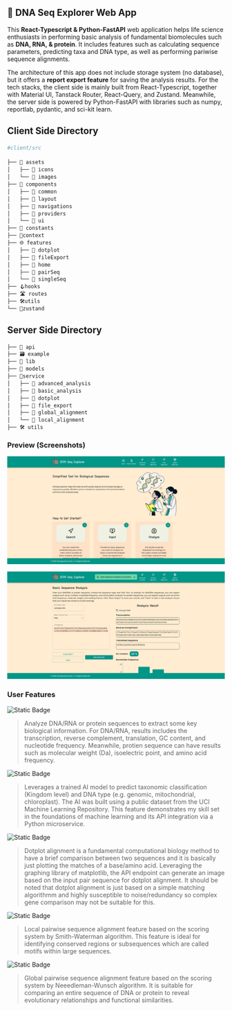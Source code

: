 ## 🧬 DNA Seq Explorer Web App

This **React-Typescript & Python-FastAPI** web application helps life science enthusiasts in performing basic analysis of fundamental biomolecules such as **DNA, RNA, & protein**. It includes features such as calculating sequence parameters, predicting taxa and DNA type, as well as performing pariwise sequence alignments.

The architecture of this app does not include storage system (no database), but it offers a **report export feature** for saving the analysis results. For the tech stacks, the client side is mainly built from React-Typescript, together with Material UI, Tanstack Router, React-Query, and Zustand. Meanwhile, the server side is powered by Python-FastAPI with libraries such as numpy, reportlab, pydantic, and sci-kit learn.

## Client Side Directory

```bash
#client/src

├── 📸 assets
│   ├── 📂 icons
│   └── 📂 images
├── 🧩 components
│   ├── 📂 common
│   ├── 📂 layout
│   ├── 📂 navigations
│   ├── 📂 providers
│   └── 📂 ui
├── 🔢 constants
├── 📑context
├── 🌐 features
│   ├── 📂 dotplot
│   ├── 📂 fileExport
│   ├── 📂 home
│   ├── 📂 pairSeq
│   └── 📂 singleSeq
├── 🪝hooks
├── 🛣️ routes
├── 🛠️utils
└── 📖zustand

```
## Server Side Directory

```bash
├── 🛜 api
├── 🗃️ example
├── 📖 lib
├── 💾 models
├── 🔬service
│   ├── 📂 advanced_analysis
│   ├── 📂 basic_analysis
│   ├── 📂 dotplot
│   ├── 📂 file_export
│   ├── 📂 global_alignment
│   └── 📂 local_alignment
├── 🛠️ utils

```

### Preview (Screenshots)

![Alt text](preview1.png)

![Alt text](preview2.png)

### User Features

![Static Badge](https://img.shields.io/badge/Basic_Sequence_Analysis-%23006da3?style=flat)

> Analyze DNA/RNA or protein sequences to extract some key biological information. For DNA/RNA, results includes the transcription, reverse complement, translation, GC content, and nucleotide frequency. Meanwhile, protien sequence can have results such as molecular weight (Da), isoelectric point, and amino acid frequency.

![Static Badge](https://img.shields.io/badge/Advanced_Sequence_Analysis-%23006da3?style=flat)

> Leverages a trained AI model to predict taxonomic classification (Kingdom level) and DNA type (e.g. genomic, mitochondrial, chloroplast). The AI was built using a public dataset from the UCI Machine Learning Repository. This feature demonstrates my skill set in the foundations of machine learning and its API integration via a Python microservice.

![Static Badge](https://img.shields.io/badge/Dotplot_Pairwise_Alignment-%23006da3?style=flat)

> Dotplot alignment is a fundamental computational biology method to have a brief comparison between two sequences and it is basically just plotting the matches of a base/amino acid. Leveraging the graphing library of matplotlib, the API endpoint can generate an image based on the input pair sequence for dotplot alignment. It should be noted that dotplot alignment is just based on a simple matching algorithmm and highly susceptible to noise/redundancy so complex gene comparison may not be suitable for this.

![Static Badge](https://img.shields.io/badge/Local_Pairwise_Sequence_Analysis-%23006da3?style=flat)

> Local pairwise sequence alignment feature based on the scoring system by Smith-Waterman algorithm. This feature is ideal for identifying conserved regions or subsequences which are called motifs within large sequences.

![Static Badge](https://img.shields.io/badge/Global_Pairwise_Sequence_Analysis-%23006da3?style=flat)

> Global pairwise sequence alignment feature based on the scoring system by Neeedleman-Wunsch algorithm. It is suitable for comparing an entire sequence of DNA or protein to reveal evolutionary relationships and functional similarities.